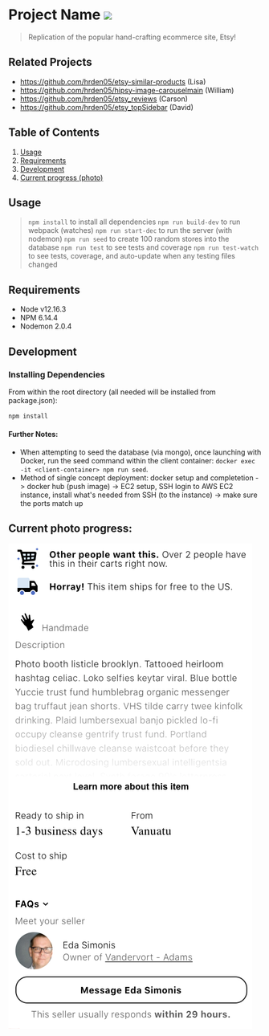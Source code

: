 # Project Name ![](https://i.ibb.co/cCZc12x/Screen-Shot-2020-08-01-at-1-56-07-PM.png)

> Replication of the popular hand-crafting ecommerce site, Etsy!

## Related Projects

  - https://github.com/hrden05/etsy-similar-products (Lisa)
  - https://github.com/hrden05/hipsy-image-carouselmain (William)
  - https://github.com/hrden05/etsy_reviews (Carson)
  - https://github.com/hrden05/etsy_topSidebar (David)


## Table of Contents

1. [Usage](#Usage)
1. [Requirements](#requirements)
1. [Development](#development)
1. [Current progress (photo)](#current)

## Usage

> `npm install` to install all dependencies
> `npm run build-dev` to run webpack (watches)
> `npm run start-dec` to run the server (with nodemon)
> `npm run seed` to create 100 random stores into the database
> `npm run test` to see tests and coverage
> `npm run test-watch` to see tests, coverage, and auto-update when any testing files changed

## Requirements

<!-- An `nvmrc` file is included if using [nvm](https://github.com/creationix/nvm). -->
- Node v12.16.3
- NPM 6.14.4
- Nodemon 2.0.4

## Development

### Installing Dependencies

From within the root directory (all needed will be installed from package.json):

```sh
npm install
```
#### Further Notes:

- When attempting to seed the database (via mongo), once launching with Docker, run the seed command within the client container: `docker exec -it <client-container> npm run seed`.
- Method of single concept deployment: docker setup and completetion -> docker hub (push image) -> EC2 setup, SSH login to AWS EC2 instance, install what's needed from SSH (to the instance) -> make sure the ports match up

## Current photo progress:

![Image of client side](public/sample.png)
